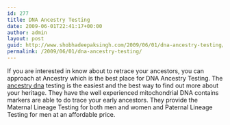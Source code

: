 ```yaml
---
id: 277
title: DNA Ancestry Testing
date: 2009-06-01T22:41:17+00:00
author: admin
layout: post
guid: http://www.shobhadeepaksingh.com/2009/06/01/dna-ancestry-testing/
permalink: /2009/06/01/dna-ancestry-testing/
---
```

If you are interested in know about to retrace your ancestors, you can approach at Ancestry which is the best place for DNA Ancestry Testing. The [ancestry dna](http://www.dna-roots.com/) testing is the easiest and the best way to find out more about your heritage. They have the well experienced mitochondrial DNA contains markers are able to do trace your early ancestors. They provide the Maternal Lineage Testing for both men and women and Paternal Lineage Testing for men at an affordable price.